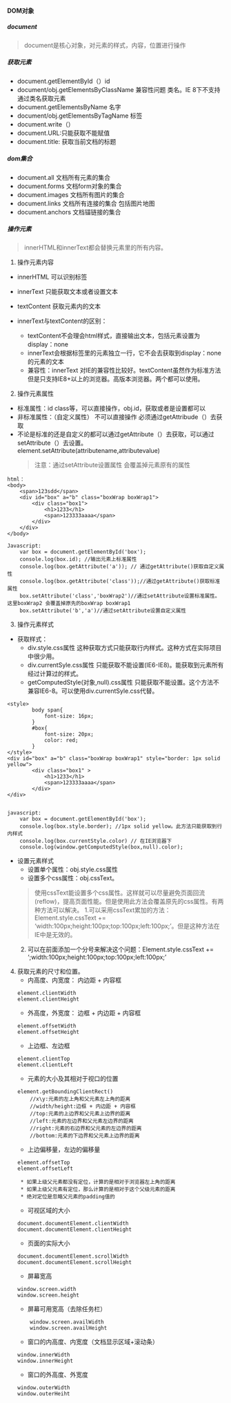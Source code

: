 #### DOM对象
##### document
> document是核心对象，对元素的样式，内容，位置进行操作

##### 获取元素
* document.getElementById（）id
* document/obj.getElementsByClassName 兼容性问题 类名。IE 8下不支持通过类名获取元素
* document.getElementsByName 名字
* document/obj.getElementsByTagName 标签
* document.write（）
* document.URL:只能获取不能赋值
* document.title: 获取当前文档的标题

#####  dom集合
* document.all 文档所有元素的集合
* document.forms 文档form对象的集合
* document.images  文档所有图片的集合
* document.links 文档所有连接的集合 包括图片地图
* document.anchors 文档锚链接的集合

##### 操作元素
>innerHTML和innerText都会替换元素里的所有内容。
1. 操作元素内容
* innerHTML 可以识别标签
* innerText 只能获取文本或者设置文本
* textContent 获取元素内的文本

* innerText与textContent的区别：
    * textContent不会理会html样式，直接输出文本，包括元素设置为display：none
    * innerText会根据标签里的元素独立一行，它不会去获取到display：none的元素的文本
    * 兼容性：innerText 对IE的兼容性比较好。textContent虽然作为标准方法但是只支持IE8+以上的浏览器。高版本浏览器。两个都可以使用。
2. 操作元素属性
* 标准属性：id class等，可以直接操作，obj.id，获取或者是设置都可以
* 非标准属性：（自定义属性） 不可以直接操作   必须通过getAttribude（）去获取
* 不论是标准的还是自定义的都可以通过getAttribute（）去获取，可以通过setAttribute（）去设置。element.setAttribute(attributename,attributevalue)
    >注意：通过setAttribute设置属性 会覆盖掉元素原有的属性

```
html：
<body>
    <span>123sdd</span>
    <div id="box" a="b" class="boxWrap boxWrap1">
        <div class="box1">
            <h1>1233</h1>
            <span>123333aaaa</span>
        </div>
    </div>
</body>

Javascript:
    var box = document.getElementById('box');
    console.log(box.id); //输出元素上标准属性
    console.log(box.getAttribute('a')); // 通过getAttribute()获取自定义属性
    console.log(box.getAttribute('class'));//通过getAttribute()获取标准属性
    box.setAttribute('class','boxWrap2')//通过setAttribute设置标准属性。这里boxWrap2 会覆盖掉原先的boxWrap boxWrap1
    box.setAttribute('b','a')//通过setAttribute设置自定义属性
```

3. 操作元素样式
* 获取样式：
    * div.style.css属性 这种获取方式只能获取行内样式。这种方式在实际项目中很少用。
    * div.currentSyle.css属性 只能获取不能设置(IE6-IE8)。能获取到元素所有经过计算过的样式。
    * getComputedStyle(对象,null).css属性 只能获取不能设置。这个方法不兼容IE6-8。可以使用div.currentSyle.css代替。
```
<style>
        body span{
            font-size: 16px;
        }
        #box{
            font-size: 20px;
            color: red;
        }
</style>
<div id="box" a="b" class="boxWrap boxWrap1" style="border: 1px solid yellow">
        <div class="box1" >
            <h1>1233</h1>
            <span>123333aaaa</span>
        </div>
</div>


javascript:
    var box = document.getElementById('box');
    console.log(box.style.border); //1px solid yellow。此方法只能获取到行内样式
    console.log(box.currentStyle.color) // 在IE浏览器下
    console.log(window.getComputedStyle(box,null).color);
```
* 设置元素样式
    *  设置单个属性：obj.style.css属性
    *  设置多个css属性：obj.cssText。
    >使用cssText能设置多个css属性。这样就可以尽量避免页面回流(reflow)，提高页面性能。但是使用此方法会覆盖原先的css属性。有两种方法可以解决。
    1.可以采用cssText累加的方法：Element.style.cssText += ‘width:100px;height:100px;top:100px;left:100px;’。但是这种方法在IE中是无效的。
    2. 可以在前面添加一个分号来解决这个问题：Element.style.cssText += ‘;width:100px;height:100px;top:100px;left:100px;’

4. 获取元素的尺寸和位置。
    * 内高度、内宽度： 内边距 + 内容框
    ```
    element.clientWidth
    element.clientHeight
    ```
    * 外高度，外宽度： 边框 + 内边距 + 内容框
    ```
    element.offsetWidth
    element.offsetHeight
    ```
    * 上边框、左边框
    ```
    element.clientTop
    element.clientLeft
    ```
    * 元素的大小及其相对于视口的位置
    ```
    element.getBoundingClientRect()
        //x\y:元素的左上角和父元素左上角的距离
        //width/height:边框 + 内边距 + 内容框
        //top:元素的上边界和父元素上边界的距离
        //left:元素的左边界和父元素左边界的距离
        //right:元素的右边界和父元素的左边界的距离
        //bottom:元素的下边界和父元素上边界的距离
    ```
    * 上边偏移量，左边的偏移量
    ```
    element.offsetTop
    element.offsetLeft
    ```
        * 如果上级父元素都没有定位，计算的是相对于浏览器左上角的距离
        * 如果上级父元素有定位，那么计算的是相对于这个父级元素的距离
        * 绝对定位是忽略父元素的padding值的
    * 可视区域的大小
    ```
    document.documentElement.clientWidth
    document.documentElement.clientHeight
    ```
    * 页面的实际大小
    ```
    document.documentElement.scrollWidth
    document.documentElement.scrollHeight
    ```
    * 屏幕宽高
    ```
    window.screen.width
    window.screen.height
    ```
    * 屏幕可用宽高（去除任务栏）
    ```
        window.screen.availWidth
        window.screen.availHeight
    ```
    * 窗口的内高度、内宽度（文档显示区域+滚动条）
    ```
    window.innerWidth
    window.innerHeight
    ```
    * 窗口的外高度、外宽度
    ```
    window.outerWidth
    window.outerHeiht
    ```